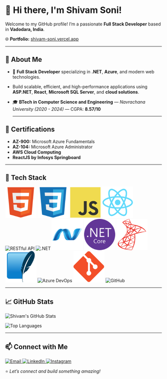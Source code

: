 # 👋 Hi there, I'm **Shivam Soni**!

Welcome to my GitHub profile! I’m a passionate **Full Stack Developer** based in **Vadodara, India**.

🌐 **Portfolio:** [shivam-soni.vercel.app](https://shivam-soni.vercel.app/)

---

## 🚀 About Me

- 💼 **Full Stack Developer** specializing in **.NET**, **Azure**, and modern web technologies.
-    Build scalable, efficient, and high-performance applications using **ASP.NET**, **React**, **Microsoft SQL Server**, and **cloud solutions**.
- 🎓 **BTech in Computer Science and Engineering** — *Navrachana University (2020 - 2024)* — CGPA: **8.57/10**

  ---
  
## 🌟 Certifications

  - **AZ-900:** Microsoft Azure Fundamentals  
  - **AZ-104:** Microsoft Azure Administrator  
  - **AWS Cloud Computing**  
  - **ReactJS by Infosys Springboard**  

---

## 🧰 Tech Stack

<p>
  <img src="https://raw.githubusercontent.com/devicons/devicon/master/icons/html5/html5-original.svg" alt="HTML" width="100" height="100">
  <img src="https://raw.githubusercontent.com/devicons/devicon/master/icons/css3/css3-original.svg" alt="CSS" width="100" height="100">
  <img src="https://raw.githubusercontent.com/devicons/devicon/master/icons/javascript/javascript-original.svg" alt="JavaScript" width="100" height="100">
  <img src="https://raw.githubusercontent.com/devicons/devicon/master/icons/react/react-original.svg" alt="React" width="100" height="100">
  <img src="https://encrypted-tbn0.gstatic.com/images?q=tbn:ANd9GcR0lNCH_ATbLokCfQwAfYieRwgSFftV-52OTg&s" alt="RESTful API" width="100" height="100">
  <img src="https://upload.wikimedia.org/wikipedia/commons/7/7d/Microsoft_.NET_logo.svg" alt=".NET" width="100" height="100">
  <img src="https://raw.githubusercontent.com/devicons/devicon/master/icons/dot-net/dot-net-original.svg" alt="ASP .NET" width="100" height="100">
  <img src="https://raw.githubusercontent.com/devicons/devicon/master/icons/dotnetcore/dotnetcore-original.svg" alt=".NET Core" width="100" height="100">
  <img src="https://raw.githubusercontent.com/devicons/devicon/master/icons/microsoftsqlserver/microsoftsqlserver-plain.svg" alt="SQL Server" width="100" height="100">
  <img src="https://raw.githubusercontent.com/devicons/devicon/master/icons/sqlite/sqlite-original.svg" alt="SQLite" width="100" height="100">
  <img src="https://encrypted-tbn0.gstatic.com/images?q=tbn:ANd9GcSaf0noJnyGWX1IonIvgKccpswYwuNqAbYX4Q&s" alt="Azure DevOps" width="100" height="100">
  <img src="https://raw.githubusercontent.com/devicons/devicon/master/icons/git/git-original.svg" alt="Git" width="100" height="100">
  <img src="https://i.pinimg.com/originals/6b/9e/50/6b9e507694695e7f16eb14c4bdfe8dba.png" alt="GitHub" width="100" height="100">
</p>



---

## 📈 GitHub Stats

![Shivam's GitHub Stats](https://github-readme-stats.vercel.app/api?username=sonishivam1402&show_icons=true&theme=radical)

![Top Languages](https://github-readme-stats.vercel.app/api/top-langs/?username=sonishivam1402&layout=compact&theme=radical)

---

## 📫 Connect with Me

<p align="left">
  <a href="mailto:sonishivam1402@gmail.com" target="_blank">
    <img src="https://img.shields.io/badge/Email-D14836?style=for-the-badge&logo=gmail&logoColor=white" alt="Email">
  </a>
  
  <a href="https://www.linkedin.com/in/shivam-soni-052910227/" target="_blank">
    <img src="https://img.shields.io/badge/LinkedIn-blue?style=for-the-badge&logo=linkedin&logoColor=white" alt="LinkedIn">
  </a>
  
  <a href="https://www.instagram.com/sonishivam1402/" target="_blank">
   <img src="https://img.shields.io/badge/Instagram-E4405F?style=for-the-badge&logo=instagram&logoColor=white" alt="Instagram">
  </a>
</p>


⭐️ *Let’s connect and build something amazing!*
